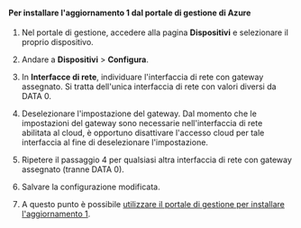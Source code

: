 
#### Per installare l'aggiornamento 1 dal portale di gestione di Azure

1. Nel portale di gestione, accedere alla pagina **Dispositivi** e selezionare il proprio dispositivo.
 
2. Andare a **Dispositivi** > **Configura**.

3. In **Interfacce di rete**, individuare l'interfaccia di rete con gateway assegnato. Si tratta dell'unica interfaccia di rete con valori diversi da DATA 0.

4. Deselezionare l'impostazione del gateway. Dal momento che le impostazioni del gateway sono necessarie nell'interfaccia di rete abilitata al cloud, è opportuno disattivare l'accesso cloud per tale interfaccia al fine di deselezionare l'impostazione.

5. Ripetere il passaggio 4 per qualsiasi altra interfaccia di rete con gateway assegnato (tranne DATA 0).

6. Salvare la configurazione modificata.

7. A questo punto è possibile [utilizzare il portale di gestione per installare l'aggiornamento 1](#use-the-management-portal-to-install-update-1).

<!---HONumber=July15_HO2-->